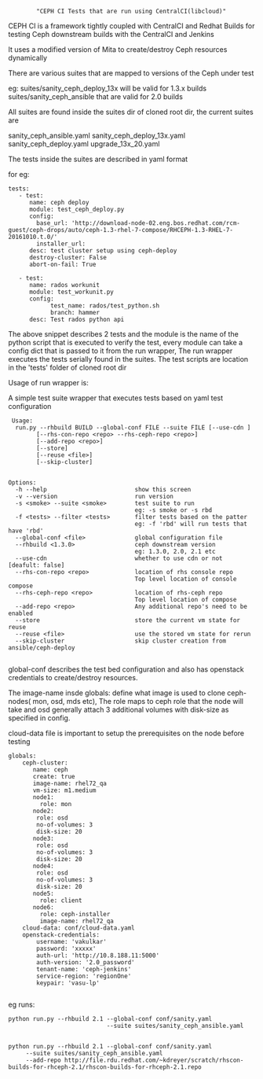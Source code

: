 
            "CEPH CI Tests that are run using CentralCI(libcloud)"
            
            
CEPH CI is a framework tightly coupled with CentralCI and Redhat Builds for
testing Ceph downstream builds with the CentralCI and Jenkins

It uses a modified version of Mita to create/destroy Ceph resources dynamically


There are various suites that are mapped to versions of the Ceph under test

eg:
  suites/sanity_ceph_deploy_13x will be valid for 1.3.x builds  
  suites/sanity_ceph_ansible that are valid for 2.0 builds
  
  
All suites are found inside the suites dir of cloned root dir, the current suites
are

sanity_ceph_ansible.yaml
sanity_ceph_deploy_13x.yaml
sanity_ceph_deploy.yaml
upgrade_13x_20.yaml

The tests inside the suites are described in yaml format

for eg:

```
tests:
   - test:
      name: ceph deploy
      module: test_ceph_deploy.py
      config:
        base_url: 'http://download-node-02.eng.bos.redhat.com/rcm-guest/ceph-drops/auto/ceph-1.3-rhel-7-compose/RHCEPH-1.3-RHEL-7-20161010.t.0/'
        installer_url: 
      desc: test cluster setup using ceph-deploy
      destroy-cluster: False
      abort-on-fail: True
      
   - test:
      name: rados workunit
      module: test_workunit.py
      config:
            test_name: rados/test_python.sh
            branch: hammer
      desc: Test rados python api
```

The above snippet describes 2 tests and the module is the name of the python
script that is executed to verify the test, every module can take a config
dict that is passed to it from the run wrapper, The run wrapper executes
the tests serially found in the suites. The test scripts are location in
the 'tests' folder of cloned root dir

Usage of run wrapper is:

A simple test suite wrapper that executes tests based on yaml test configuration

```
 Usage:
  run.py --rhbuild BUILD --global-conf FILE --suite FILE [--use-cdn ]
        [--rhs-con-repo <repo> --rhs-ceph-repo <repo>]
        [--add-repo <repo>]
        [--store]
        [--reuse <file>]
        [--skip-cluster]


Options:
  -h --help                         show this screen
  -v --version                      run version
  -s <smoke> --suite <smoke>        test suite to run
                                    eg: -s smoke or -s rbd
  -f <tests> --filter <tests>       filter tests based on the patter
                                    eg: -f 'rbd' will run tests that have 'rbd'
  --global-conf <file>              global configuration file
  --rhbuild <1.3.0>                 ceph downstream version
                                    eg: 1.3.0, 2.0, 2.1 etc
  --use-cdn                         whether to use cdn or not [deafult: false]
  --rhs-con-repo <repo>             location of rhs console repo
                                    Top level location of console compose
  --rhs-ceph-repo <repo>            location of rhs-ceph repo
                                    Top level location of compose
  --add-repo <repo>                 Any additional repo's need to be enabled
  --store                           store the current vm state for reuse
  --reuse <file>                    use the stored vm state for rerun
  --skip-cluster                    skip cluster creation from ansible/ceph-deploy


```

global-conf describes the test bed configuration and also has openstack
credentials to create/destroy resources.

The image-name insde globals: define what image is used to clone ceph-nodes(
mon, osd, mds etc), The role maps to ceph role that the node will take
and osd generally attach 3 additional volumes with disk-size as specified in
config.

cloud-data file is important to setup the prerequisites on the node before
testing

```
globals:
    ceph-cluster:
       name: ceph
       create: true
       image-name: rhel72_qa
       vm-size: m1.medium
       node1:
         role: mon
       node2:
        role: osd
        no-of-volumes: 3
        disk-size: 20
       node3:
        role: osd
        no-of-volumes: 3
        disk-size: 20
       node4:
        role: osd
        no-of-volumes: 3
        disk-size: 20
       node5:
         role: client
       node6:
         role: ceph-installer
         image-name: rhel72_qa
    cloud-data: conf/cloud-data.yaml
    openstack-credentials:
        username: 'vakulkar'
        password: 'xxxxx'
        auth-url: 'http://10.8.188.11:5000'
        auth-version: '2.0_password'
        tenant-name: 'ceph-jenkins'
        service-region: 'regionOne'
        keypair: 'vasu-lp'
        
```


eg runs:

```
python run.py --rhbuild 2.1 --global-conf conf/sanity.yaml
                            --suite suites/sanity_ceph_ansible.yaml


python run.py --rhbuild 2.1 --global-conf conf/sanity.yaml
     --suite suites/sanity_ceph_ansible.yaml
     --add-repo http://file.rdu.redhat.com/~kdreyer/scratch/rhscon-builds-for-rhceph-2.1/rhscon-builds-for-rhceph-2.1.repo
```